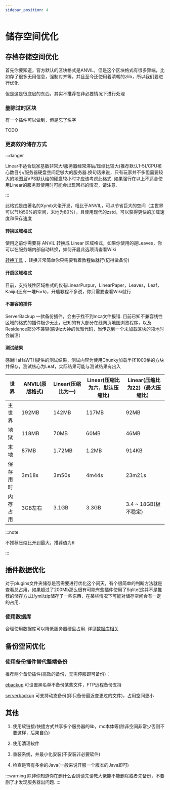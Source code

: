 ```yaml
---
sidebar_position: 4
---
```


# 储存空间优化

## 存档存储空间优化

首先你要知道，官方默认的区块格式是ANVIL，但是这个区块格式有很多弊端，比如存了很多无用信息，强制对齐等，并且至今还使用着清朝的zlib，所以我们要进行优化

但是这是很底层的东西，其实不推荐在非必要情况下进行处理

### 删除过时区块

有一个插件可以做到，但是忘了名字

TODO

### 更高效的储存方式

:::danger

Linear不适合玩家基数非常大/服务器经常滞后/压缩比较大(推荐默认1-5)/CPU核心数目小/服务器硬盘空间足够大的服务器.换句话来说，只有玩家并不多但需要较大的地图且VPS默认给的硬盘较小时才应该考虑此格式. 如果强行在以上不适合使用Linear的服务器使用时可能会出现回档的情况，请注意.

:::

此格式是由著名的Xymb大佬开发，相比于ANVIL，可以节省巨大的空间（主世界可以节约50%的空间，末地为80%），且使用现代的zstd，可以获得更快的加载速度和保存速度

#### 转换区域格式

使用之前你需要将 ANVIL 转换成 Linear 区域格式，如果你使用的是Leaves，你可以在服务端内部自动转换，如何开启此选项请查看Wiki

[转换工具](https://github.com/xymb-endcrystalme/LinearRegionFileFormatTools) ，转换非常简单你只需要看着教程做就行(记得做备份)

#### 开启区域格式

目前，支持线性区域格式的仅有LinearPurpur，LinearPaper，Leaves，Leaf，Kaiiju(还有一堆Fork)，开启教程不多说，你只需要查看Wiki就行

#### 不兼容的插件

ServerBackup 一款备份插件，会由于找不到mca文件报错.
目前已知不兼容线性区域的格式的插件极少无比，已知的有大部分在线网页地图浏览程序，以及Residence部分不兼容(感谢z大神的优雅代码，当传送到一个未加载区块的领地时会崩溃）

#### 测试结果

感谢HaHaWTH提供的测试结果，测试内容为使用Chunky加载半径1000格的方块并保存，测试核心为Leaf，实际结果可能与测试结果有出入

| 世界 | ANVIL(原版格式) | Linear(压缩比为一) | Linear(压缩比为六，默认压缩比) | Linear(压缩比为22)（最大压缩比）|
| --- | --- | --- | --- | --- |
| 主世界 | 192MB | 142MB | 117MB | 92MB |
| 地狱 | 118MB | 70MB | 60MB | 46MB |
| 末地 | 87MB | 1.72MB | 1.2MB | 914KB |
| 保存用时 | 3m18s | 3m50s | 4m44s | 23m21s |
| 内存占用 | 3GB左右 | 3.1GB | 3.3GB | 3.4 ~ 18GB(极不稳定)|

:::note

不推荐压缩比开到最大，推荐值为6

:::

## 插件数据优化

对于plugins文件夹储存是否需要进行优化这个问天，有个很简单的判断方法就是查看总占用，如果超过了200Mb那么很有可能有些插件使用了Sqlite(这并不是推荐的储存方式)/yml/zip储存了一些东西，在某些情况下可能对储存空间会有一定的占用.

### 使用数据库

合理使用数据库可以降低服务器硬盘占用. 详见[数据库相关](/docs/sundry/数据库相关.md)

## 备份空间优化

### 使用备份插件替代整端备份

推荐两个备份插件(高效的备份，无需停服即可备份)：

[ebackup](https://www.spigotmc.org/resources/ebackup-simple-and-reliable-backups-for-your-server-supports-ftp-sftp.69917/) 可设置黑名单不备份某些文件，FTP远程备份支持

[serverbackup](https://www.spigotmc.org/resources/server-backup-ingame-dropbox-ftp-backup-1-8-1-20-multithreaded.79320/) 可支持动态备份(即只备份最近变更过的文件)，占用空间更小

## 其他

1. 使用软链接/快捷方式共享多个服务器的lib，mc本体等(除非空间非常少否则不要这样，后果自负)

2. 使用清理软件

3. 重装系统，并最小化安装(不安装非必要软件)

4. 检查是否有多余的Java(一般来说开服一个版本的Java即可)

:::warning
除非你知道你在删什么否则请先请教大佬能不能删除或者先备份，不要删了才发现服务器出问题.
:::
